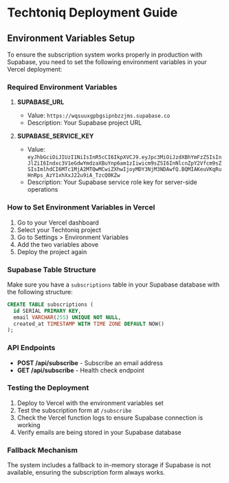 # Techtoniq Deployment Guide

## Environment Variables Setup

To ensure the subscription system works properly in production with Supabase, you need to set the following environment variables in your Vercel deployment:

### Required Environment Variables

1. **SUPABASE_URL**
   - Value: `https://wqsuuxgpbgsipnbzzjms.supabase.co`
   - Description: Your Supabase project URL

2. **SUPABASE_SERVICE_KEY**
   - Value: `eyJhbGciOiJIUzI1NiIsInR5cCI6IkpXVCJ9.eyJpc3MiOiJzdXBhYmFzZSIsInJlZiI6Indxc3V1eGdwYmdzaXBuYnp6am1zIiwicm9sZSI6InNlcnZpY2Vfcm9sZSIsImlhdCI6MTc1MjA2MTQwMCwiZXhwIjoyMDY3NjM3NDAwfQ.BQMIAKeuVKqRuHnRps_AzY1xhXxJ22u9iA_TzcQ0KZw`
   - Description: Your Supabase service role key for server-side operations

### How to Set Environment Variables in Vercel

1. Go to your Vercel dashboard
2. Select your Techtoniq project
3. Go to Settings > Environment Variables
4. Add the two variables above
5. Deploy the project again

### Supabase Table Structure

Make sure you have a `subscriptions` table in your Supabase database with the following structure:

```sql
CREATE TABLE subscriptions (
  id SERIAL PRIMARY KEY,
  email VARCHAR(255) UNIQUE NOT NULL,
  created_at TIMESTAMP WITH TIME ZONE DEFAULT NOW()
);
```

### API Endpoints

- **POST /api/subscribe** - Subscribe an email address
- **GET /api/subscribe** - Health check endpoint

### Testing the Deployment

1. Deploy to Vercel with the environment variables set
2. Test the subscription form at `/subscribe`
3. Check the Vercel function logs to ensure Supabase connection is working
4. Verify emails are being stored in your Supabase database

### Fallback Mechanism

The system includes a fallback to in-memory storage if Supabase is not available, ensuring the subscription form always works.
